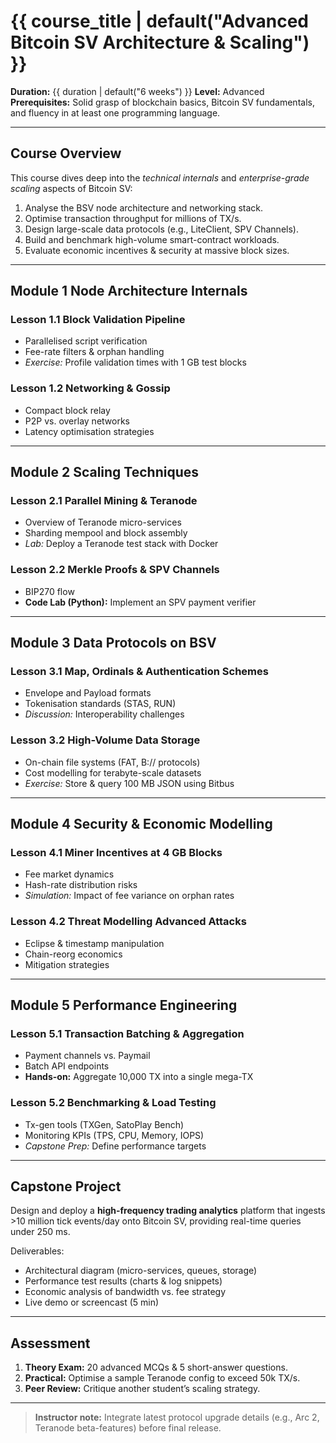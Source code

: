 <!--
Template: **Advanced Bitcoin SV Architecture & Scaling**
This scaffold is auto-populated by the generator.
Keep the placeholders (`{{ … }}`) intact for substitution.
-->

# {{ course_title | default("Advanced Bitcoin SV Architecture & Scaling") }}

**Duration:** {{ duration | default("6 weeks") }}
**Level:** Advanced
**Prerequisites:** Solid grasp of blockchain basics, Bitcoin SV fundamentals, and fluency in at least one programming language.

---

## Course Overview
This course dives deep into the *technical internals* and *enterprise-grade scaling* aspects of Bitcoin SV:

1. Analyse the BSV node architecture and networking stack.
2. Optimise transaction throughput for millions of TX/s.
3. Design large-scale data protocols (e.g., LiteClient, SPV Channels).
4. Build and benchmark high-volume smart-contract workloads.
5. Evaluate economic incentives & security at massive block sizes.

---

## Module 1  Node Architecture Internals
### Lesson 1.1  Block Validation Pipeline
- Parallelised script verification
- Fee-rate filters & orphan handling
- *Exercise:* Profile validation times with 1 GB test blocks

### Lesson 1.2  Networking & Gossip
- Compact block relay
- P2P vs. overlay networks
- Latency optimisation strategies

---

## Module 2  Scaling Techniques
### Lesson 2.1  Parallel Mining & Teranode
- Overview of Teranode micro-services
- Sharding mempool and block assembly
- *Lab:* Deploy a Teranode test stack with Docker

### Lesson 2.2  Merkle Proofs & SPV Channels
- BIP270 flow
- **Code Lab (Python):** Implement an SPV payment verifier

---

## Module 3  Data Protocols on BSV
### Lesson 3.1  Map, Ordinals & Authentication Schemes
- Envelope and Payload formats
- Tokenisation standards (STAS, RUN)
- *Discussion:* Interoperability challenges

### Lesson 3.2  High-Volume Data Storage
- On-chain file systems (FAT, B:// protocols)
- Cost modelling for terabyte-scale datasets
- *Exercise:* Store & query 100 MB JSON using Bitbus

---

## Module 4  Security & Economic Modelling
### Lesson 4.1  Miner Incentives at 4 GB Blocks
- Fee market dynamics
- Hash-rate distribution risks
- *Simulation:* Impact of fee variance on orphan rates

### Lesson 4.2  Threat Modelling Advanced Attacks
- Eclipse & timestamp manipulation
- Chain-reorg economics
- Mitigation strategies

---

## Module 5  Performance Engineering
### Lesson 5.1  Transaction Batching & Aggregation
- Payment channels vs. Paymail
- Batch API endpoints
- **Hands-on:** Aggregate 10,000 TX into a single mega-TX

### Lesson 5.2  Benchmarking & Load Testing
- Tx-gen tools (TXGen, SatoPlay Bench)
- Monitoring KPIs (TPS, CPU, Memory, IOPS)
- *Capstone Prep:* Define performance targets

---

## Capstone Project
Design and deploy a **high-frequency trading analytics** platform that ingests >10 million tick events/day onto Bitcoin SV, providing real-time queries under 250 ms.

Deliverables:
- Architectural diagram (micro-services, queues, storage)
- Performance test results (charts & log snippets)
- Economic analysis of bandwidth vs. fee strategy
- Live demo or screencast (5 min)

---

## Assessment
1. **Theory Exam:** 20 advanced MCQs & 5 short-answer questions.
2. **Practical:** Optimise a sample Teranode config to exceed 50k TX/s.
3. **Peer Review:** Critique another student’s scaling strategy.

---

> **Instructor note:**
> Integrate latest protocol upgrade details (e.g., Arc 2, Teranode beta-features) before final release.
